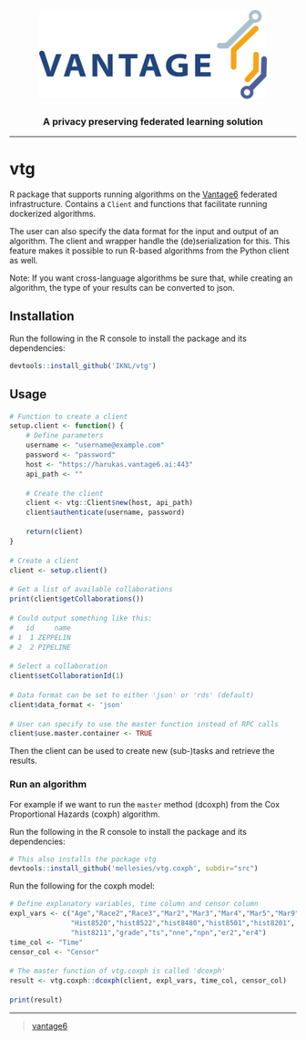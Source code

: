 <h1 align="center">
  <br>
  <a href="https://vantage6.ai"><img src="https://github.com/IKNL/guidelines/blob/master/resources/logos/vantage6.png?raw=true" alt="vantage6" width="400"></a>
</h1>

<h3 align=center> A privacy preserving federated learning solution</h3>

--------------------

# vtg
R package that supports running algorithms on the [Vantage6](https://github.com/IKNL/VANTAGE6) federated infrastructure. 
Contains a `Client` and functions that facilitate running dockerized algorithms.

The user can also specify the data format for the input and output of an algorithm. 
The client and wrapper handle the (de)serialization for this. 
This feature makes it possible to run R-based algorithms from the Python client as well.

Note: If you want cross-language algorithms be sure that, while creating an algorithm, the type of your results can be converted to json.

## Installation
Run the following in the R console to install the package and its dependencies:
```R
devtools::install_github('IKNL/vtg')
```

## Usage
```R
# Function to create a client
setup.client <- function() {
    # Define parameters
    username <- "username@example.com"
    password <- "password"
    host <- "https://harukas.vantage6.ai:443"
    api_path <- ""
    
    # Create the client
    client <- vtg::Client$new(host, api_path)
    client$authenticate(username, password)

    return(client)
}

# Create a client
client <- setup.client()

# Get a list of available collaborations
print(client$getCollaborations())

# Could output something like this:
#   id     name
# 1  1 ZEPPELIN
# 2  2 PIPELINE

# Select a collaboration
client$setCollaborationId(1)

# Data format can be set to either 'json' or 'rds' (default)
client$data_format <- 'json'

# User can specify to use the master function instead of RPC calls
client$use.master.container <- TRUE
```

Then the client can be used to create new (sub-)tasks and retrieve the results. 

### Run an algorithm
For example if we want to run the `master` method (dcoxph) from the Cox Proportional Hazards (coxph) algorithm. 

Run the following in the R console to install the package and its dependencies:
```R
# This also installs the package vtg
devtools::install_github('mellesies/vtg.coxph', subdir="src")
```

Run the following for the coxph model:
```R
# Define explanatory variables, time column and censor column
expl_vars <- c("Age","Race2","Race3","Mar2","Mar3","Mar4","Mar5","Mar9",
               "Hist8520","hist8522","hist8480","hist8501","hist8201",
               "hist8211","grade","ts","nne","npn","er2","er4")
time_col <- "Time"
censor_col <- "Censor"

# The master function of vtg.coxph is called 'dcoxph'
result <- vtg.coxph::dcoxph(client, expl_vars, time_col, censor_col)

print(result)
```
------------------------------------
> [vantage6](https://vantage6.ai)
